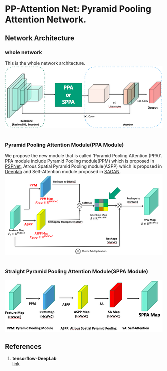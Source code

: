 # PP-Attention Net: Pyramid Pooling Attention Network.

## Network Architecture

### whole network<br>
This is the whole network architecture.
 <img src='images/whole_net.png' /> <br> <br>

### Pyramid Pooling Attention Module(PPA Module)<br>
We propose the new module that is called 'Pyramid Pooling Attention (PPA)'.
PPA module include Pyramid Pooling module(PPM) which is proposed in [PSPNet](https://arxiv.org/abs/1612.01105), Atrous Spatial Pyramid Pooling module(ASPP) which is proposed in [Deeplab](https://arxiv.org/abs/1606.00915) and Self-Attention module proposed in [SAGAN](https://arxiv.org/abs/1805.08318). <br>
 <img src='images/ppa.png' /> <br> <br>

### Straight Pyramid Pooling Attention Module(SPPA Module)<br>
<img src='images/sppa.png' />

## References
1. **tensorflow-DeepLab** <br>
 [link](https://github.com/tensorflow/models/tree/master/research/deeplab)

